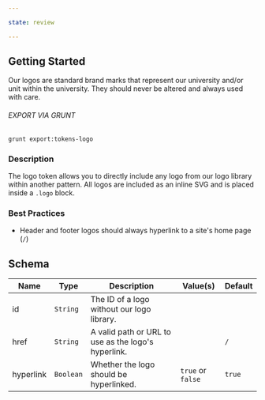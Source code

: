 ```yaml
---

state: review

---
```


## Getting Started

Our logos are standard brand marks that represent our university and/or unit within the university. They should never be altered and always used with care.

###### EXPORT VIA GRUNT

```
grunt export:tokens-logo
```


### Description

The logo token allows you to directly include any logo from our logo library within another pattern. All logos are included as an inline SVG and is placed inside a `.logo` block.


### Best Practices

- Header and footer logos should always hyperlink to a site's home page (`/`)


## Schema

| Name      | Type        | Description                                         | Value(s)          | Default   |
|-----------|-------------|-----------------------------------------------------|-------------------|-----------|
| id        | `String`    | The ID of a logo without our logo library.          |                   |           |
| href      | `String`    | A valid path or URL to use as the logo's hyperlink. |                   | `/`       |
| hyperlink | `Boolean`   | Whether the logo should be hyperlinked.             | `true` or `false` | `true`       |
